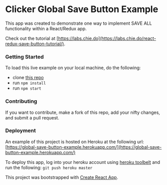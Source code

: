 # Clicker Global Save Button Example

This app was created to demonstrate one way to implement SAVE ALL functionality within a React/Redux app.

Check out the tutorial at [https://labs.chie.do](https://labs.chie.do/react-redux-save-button-tutorial/).

### Getting Started
To load this live example on your local machine, do the following:

- clone [this repo](https://github.com/chiedolabs/global-save-button-example)
- run `npm install`
- run `npm start`

### Contributing

If you want to contribute, make a fork of this repo, add your nifty changes, and submit a pull request.

### Deployment
An example of this project is hosted on Heroku at the following url: [https://global-save-button-example.herokuapp.com/](https://global-save-button-example.herokuapp.com/)

To deploy this app, log into your heroku account using [heroku toolbelt](https://devcenter.heroku.com/articles/heroku-command-line) and run the following:
`git push heroku master`


This project was bootstrapped with [Create React App](https://github.com/facebookincubator/create-react-app).